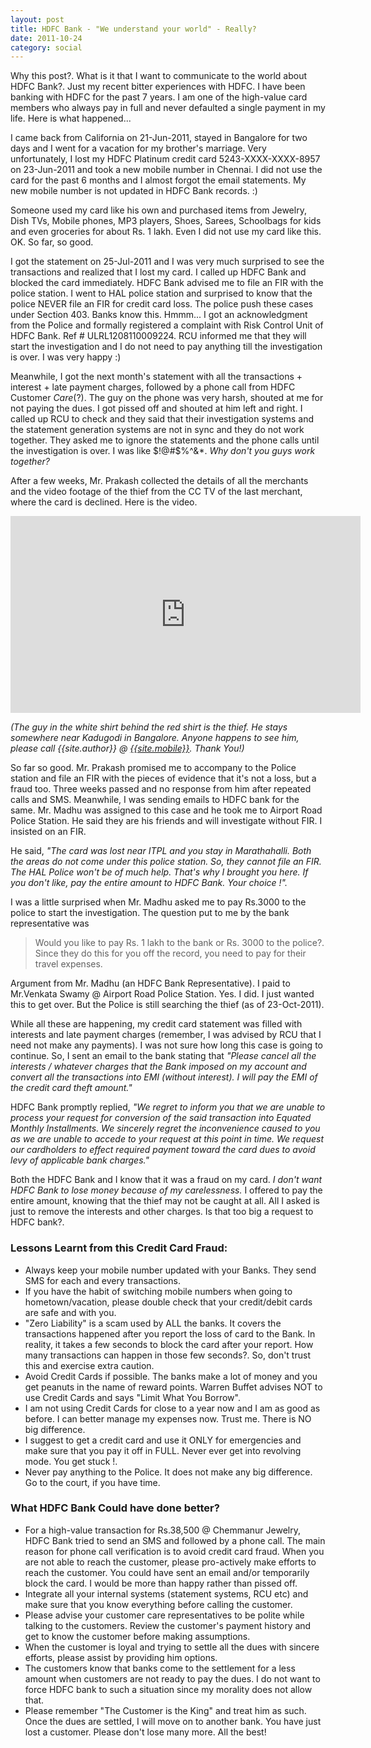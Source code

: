 ```yaml
---
layout: post
title: HDFC Bank - "We understand your world" - Really?
date: 2011-10-24
category: social
---
```


Why this post?. What is it that I want to communicate to the world about HDFC Bank?. Just my recent bitter experiences with HDFC. I have been banking with HDFC for the past 7 years. I am one of the high-value card members who always pay in full and never defaulted a single payment in my life. Here is what happened...  
  
I came back from California on 21-Jun-2011, stayed in Bangalore for two days and I went for a vacation for my brother's marriage. Very unfortunately, I lost my HDFC Platinum credit card 5243-XXXX-XXXX-8957 on 23-Jun-2011 and took a new mobile number in Chennai. I did not use the card for the past 6 months and I almost forgot the email statements. My new mobile number is not updated in HDFC Bank records. :)  
  
Someone used my card like his own and purchased items from Jewelry, Dish TVs, Mobile phones, MP3 players, Shoes, Sarees, Schoolbags for kids and even groceries for about Rs. 1 lakh. Even I did not use my card like this. OK. So far, so good.  
  
I got the statement on 25-Jul-2011 and I was very much surprised to see the transactions and realized that I lost my card. I called up HDFC Bank and blocked the card immediately. HDFC Bank advised me to file an FIR with the police station. I went to HAL police station and surprised to know that the police NEVER file an FIR for credit card loss. The police push these cases under Section 403. Banks know this. Hmmm... I got an acknowledgment from the Police and formally registered a complaint with Risk Control Unit of HDFC Bank. Ref # ULRL1208110009224. RCU informed me that they will start the investigation and I do not need to pay anything till the investigation is over. I was very happy :)  
  
Meanwhile, I got the next month's statement with all the transactions + interest + late payment charges, followed by a phone call from HDFC Customer *Care*(?). The guy on the phone was very harsh, shouted at me for not paying the dues. I got pissed off and shouted at him left and right. I called up RCU to check and they said that their investigation systems and the statement generation systems are not in sync and they do not work together. They asked me to ignore the statements and the phone calls until the investigation is over. I was like $!@#$%^&*. *Why don't you guys work together?*  
  
After a few weeks, Mr. Prakash collected the details of all the merchants and the video footage of the thief from the CC TV of the last merchant, where the card is declined. Here is the video.  
  
<iframe width="560" height="315" src="https://www.youtube-nocookie.com/embed/sxMzUJATkX0?rel=0" frameborder="0" allow="autoplay; encrypted-media" allowfullscreen></iframe>
  
*(The guy in the white shirt behind the red shirt is the thief. He stays somewhere near Kadugodi in Bangalore. Anyone happens to see him, please call {{site.author}} @ [{{site.mobile}}](tel:{{site.mobile}}). Thank You!)*  
  
So far so good. Mr. Prakash promised me to accompany to the Police station and file an FIR with the pieces of evidence that it's not a loss, but a fraud too. Three weeks passed and no response from him after repeated calls and SMS. Meanwhile, I was sending emails to HDFC bank for the same. Mr. Madhu was assigned to this case and he took me to Airport Road Police Station. He said they are his friends and will investigate without FIR. I insisted on an FIR. 

He said, *"The card was lost near ITPL and you stay in Marathahalli. Both the areas do not come under this police station. So, they cannot file an FIR. The HAL Police won't be of much help. That's why I brought you here. If you don't like, pay the entire amount to HDFC Bank. Your choice !".*   

I was a little surprised when Mr. Madhu asked me to pay Rs.3000 to the police to start the investigation. The question put to me by the bank representative was

> Would you like to pay Rs. 1 lakh to the bank or Rs. 3000 to the police?. Since they do this for you off the record, you need to pay for their travel expenses.  

Argument from Mr. Madhu (an HDFC Bank Representative). I paid to Mr.Venkata Swamy @ Airport Road Police Station. Yes. I did. I just wanted this to get over. But the Police is still searching the thief (as of 23-Oct-2011).  
  
While all these are happening, my credit card statement was filled with interests and late payment charges (remember, I was advised by RCU that I need not make any payments). I was not sure how long this case is going to continue. So, I sent an email to the bank stating that *"Please cancel all the interests / whatever charges that the Bank imposed on my account and convert all the transactions into EMI (without interest). I will pay the EMI of the credit card theft amount."*  
  
HDFC Bank promptly replied, *"We regret to inform you that we are unable to process your request for conversion of the said transaction into Equated Monthly Installments. We sincerely regret the inconvenience caused to you as we are unable to accede to your request at this point in time. We request our cardholders to effect required payment toward the card dues to avoid levy of applicable bank charges."*  
  
Both the HDFC Bank and I know that it was a fraud on my card. *I don't want HDFC Bank to lose money because of my carelessness.* I offered to pay the entire amount, knowing that the thief may not be caught at all. All I asked is just to remove the interests and other charges. Is that too big a request to HDFC bank?.  
  
### Lessons Learnt from this Credit Card Fraud:  
  
* Always keep your mobile number updated with your Banks. They send SMS for each and every transactions.  
* If you have the habit of switching mobile numbers when going to hometown/vacation, please double check that your credit/debit cards are safe and with you.  
* "Zero Liability" is a scam used by ALL the banks. It covers the transactions happened after you report the loss of card to the Bank. In reality, it takes a few seconds to block the card after your report. How many transactions can happen in those few seconds?. So, don't trust this and exercise extra caution.  
* Avoid Credit Cards if possible. The banks make a lot of money and you get peanuts in the name of reward points. Warren Buffet advises NOT to use Credit Cards and says "Limit What You Borrow".   
* I am not using Credit Cards for close to a year now and I am as good as before. I can better manage my expenses now. Trust me. There is NO big difference.  
* I suggest to get a credit card and use it ONLY for emergencies and make sure that you pay it off in FULL. Never ever get into revolving mode. You get stuck !.  
* Never pay anything to the Police. It does not make any big difference. Go to the court, if you have time.  

### What HDFC Bank Could have done better?
  
* For a high-value transaction for Rs.38,500 @ Chemmanur Jewelry, HDFC Bank tried to send an SMS and followed by a phone call. The main reason for phone call verification is to avoid credit card fraud. When you are not able to reach the customer, please pro-actively make efforts to reach the customer. You could have sent an email and/or temporarily block the card. I would be more than happy rather than pissed off.  
* Integrate all your internal systems (statement systems, RCU etc) and make sure that you know everything before calling the customer.  
* Please advise your customer care representatives to be polite while talking to the customers. Review the customer's payment history and get to know the customer before making assumptions.  
* When the customer is loyal and trying to settle all the dues with sincere efforts, please assist by providing him options.   
* The customers know that banks come to the settlement for a less amount when customers are not ready to pay the dues. I do not want to force HDFC bank to such a situation since my morality does not allow that.  
* Please remember "The Customer is the King" and treat him as such. Once the dues are settled, I will move on to another bank. You have just lost a customer. Please don't lose many more. All the best!  
  
